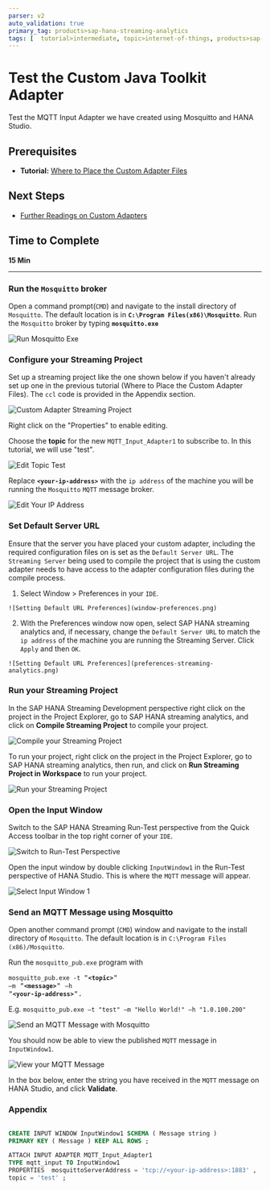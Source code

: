 ```yaml
---
parser: v2
auto_validation: true
primary_tag: products>sap-hana-streaming-analytics
tags: [  tutorial>intermediate, topic>internet-of-things, products>sap-hana-streaming-analytics, products>sap-hana\,-express-edition   ]
---
```


# Test the Custom Java Toolkit Adapter
<!-- description --> Test the MQTT Input Adapter we have created using Mosquitto and HANA Studio.

## Prerequisites
 - **Tutorial:** [Where to Place the Custom Adapter Files](https://developers.sap.com/tutorials/hsa-java-toolkit-adapter-part5.html)

## Next Steps
 - [Further Readings on Custom Adapters](https://developers.sap.com/tutorials/hsa-java-toolkit-adapter-part7.html)
## Time to Complete
**15 Min**

---

### Run the `Mosquitto` broker


Open a command prompt(`CMD`) and navigate to the install directory of `Mosquitto`. The default location is in **`C:\Program Files(x86)\Mosquitto`**. Run the `Mosquitto` broker by typing **`mosquitto.exe`**

![Run Mosquitto Exe](runMosquittoExe.png)


### Configure your Streaming Project


Set up a streaming project like the one shown below if you haven't already set up one in the previous tutorial (Where to Place the Custom Adapter Files). The `ccl` code is provided in the Appendix section.

![Custom Adapter Streaming Project](cclproject.png)

Right click on the "Properties" to enable editing.

Choose the **topic** for the new `MQTT_Input_Adapter1` to subscribe to. In this tutorial, we will use "test".

![Edit Topic Test](editTopicTest.png)

Replace **`<your-ip-address>`** with the `ip address` of the machine you will be running the `Mosquitto` `MQTT` message broker.

![Edit Your IP Address](editYourIpAddress.png)


### Set Default Server URL


Ensure that the server you have placed your custom adapter, including the required configuration files on is set as the `Default Server URL`. The `Streaming Server` being used to compile the project that is using the custom adapter needs to have access to the adapter configuration files during the compile process.

  1. Select Window > Preferences in your `IDE`.

    ![Setting Default URL Preferences](window-preferences.png)

  2. With the Preferences window now open, select SAP HANA streaming analytics and, if necessary, change the `Default Server URL` to match the `ip address` of the machine you are running the Streaming Server. Click `Apply` and then `OK`.

    ![Setting Default URL Preferences](preferences-streaming-analytics.png)


### Run your Streaming Project


In the SAP HANA Streaming Development perspective right click on the project in the Project Explorer, go to SAP HANA streaming analytics, and click on **Compile Streaming Project** to compile your project.

![Compile your Streaming Project](compile-streaming-project.png)

To run your project, right click on the project in the Project Explorer, go to SAP HANA streaming analytics, then run, and click on **Run Streaming Project in Workspace** to run your project.

![Run your Streaming Project](run-streaming-project.png)


### Open the Input Window


Switch to the SAP HANA Streaming Run-Test perspective from the Quick Access toolbar in the top right corner of your `IDE`.

![Switch to Run-Test Perspective](switchToRunTest.png)

Open the input window by double clicking `InputWindow1` in the Run-Test perspective of HANA Studio. This is where the `MQTT` message will appear.

![Select Input Window 1](selectInputWindow1.png)


### Send an MQTT Message using Mosquitto


 Open another command prompt (`CMD`) window and navigate to the install directory of `Mosquitto`. The default location is in `C:\Program Files (x86)/Mosquitto`.

Run the `mosquitto_pub.exe` program with <pre>`mosquitto_pub.exe -t `"<b>`<topic>`</b>" `–m` "<b>`<message>`</b>" `–h` "<b>`<your-ip-address>`</b>".</pre>
 E.g.  `mosquitto_pub.exe –t "test" –m "Hello World!" –h "1.0.100.200"`

![Send an MQTT Message with Mosquitto](send-mqtt-message.png)

You should now be able to view the published `MQTT` message in `InputWindow1`.

![View your MQTT Message](view-mqtt-message.png)

In the box below, enter the string you have received in the `MQTT` message on HANA Studio, and click **Validate**.



### Appendix

```SQL

CREATE INPUT WINDOW InputWindow1 SCHEMA ( Message string )
PRIMARY KEY ( Message ) KEEP ALL ROWS ;

ATTACH INPUT ADAPTER MQTT_Input_Adapter1
TYPE mqtt_input TO InputWindow1
PROPERTIES  mosquittoServerAddress = 'tcp://<your-ip-address>:1883' ,
topic = 'test' ;

```



